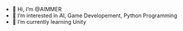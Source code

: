 - 👋 Hi, I’m @AIMMER
- 👀 I’m interested in AI, Game Developement, Python Programming
- 🌱 I’m currently learning Unity


<!---
AIMMER99/AIMMER99 is a ✨ special ✨ repository because its `README.md` (this file) appears on your GitHub profile.
You can click the Preview link to take a look at your changes.
--->
